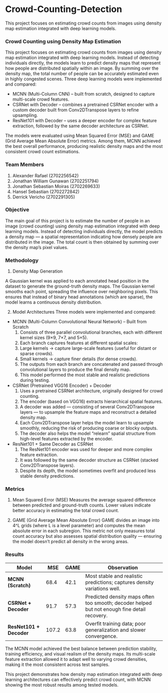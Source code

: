# Crowd-Counting-Detection
This project focuses on estimating crowd counts from images using density map estimation integrated with deep learning models.

### Crowd Counting using Density Map Estimation
This project focuses on estimating crowd counts from images using density map estimation integrated with deep learning models. Instead of detecting individuals directly, the models learn to predict density maps that represent how people are distributed spatially within an image. By summing over the density map, the total number of people can be accurately estimated even in highly congested scenes.
Three deep learning models were implemented and compared:
- MCNN (Multi-Column CNN) – built from scratch, designed to capture multi-scale crowd features.
- CSRNet with Decoder – combines a pretrained CSRNet encoder with a custom decoder built from Conv2DTranspose layers to refine upsampling.
- ResNet101 with Decoder – uses a deeper encoder for complex feature extraction, followed by the same decoder architecture as CSRNet.
  
The models were evaluated using Mean Squared Error (MSE) and GAME (Grid Average Mean Absolute Error) metrics. Among them, MCNN achieved the best overall performance, producing realistic density maps and the most consistent crowd count estimations.

### Team Members
1. Alexander Rafael (2702256542)
2. Jonathan William Gunawan (2702251794)
3. Jonathan Sebastian Moiras (2702269633)
4. Hansel Sebastian (2702272842)
5. Derrick Vericho (2702291305)

### Objective
The main goal of this project is to estimate the number of people in an image (crowd counting) using density map estimation integrated with deep learning models.
Instead of detecting individuals directly, the model predicts a density map — a spatial representation indicating how densely people are distributed in the image.
The total count is then obtained by summing over the density map’s pixel values.

### Methodology
1. Density Map Generation

A Gaussian kernel was applied to each annotated head position in the dataset to generate the ground-truth density maps. The Gaussian kernel smooths each point, spreading the influence over neighboring pixels. This ensures that instead of binary head annotations (which are sparse), the model learns a continuous density distribution.

2. Model Architectures
Three models were implemented and compared:
  - MCNN (Multi-Column Convolutional Neural Network) – Built from Scratch
    1. Consists of three parallel convolutional branches, each with different kernel sizes (9×9, 7×7, and 5×5).
    2. Each branch captures features at different spatial scales:
    3. Large kernels → capture large-scale features (useful for distant or sparse crowds).
    4. Small kernels → capture finer details (for dense crowds).
    5. The outputs from each branch are concatenated and passed through convolutional layers to produce the final density map.
    6. This model performed the most stable and realistic predictions during testing.
  - CSRNet (Pretrained VGG16 Encoder) + Decoder
    1. Uses a pretrained CSRNet architecture, originally designed for crowd counting.
    2. The encoder (based on VGG16) extracts hierarchical spatial features.
    3. A decoder was added — consisting of several Conv2DTranspose layers — to upsample the feature maps and reconstruct a detailed density map.
    4. Each Conv2DTranspose layer helps the model learn to upsample smoothly, reducing the risk of producing coarse or blocky outputs.
    5. The decoder also helps the model “relearn” spatial structure from high-level features extracted by the encoder.
  - ResNet101 + Same Decoder as CSRNet
    1. The ResNet101 encoder was used for deeper and more complex feature extraction.
    2. It was followed by the same decoder structure as CSRNet (stacked Conv2DTranspose layers).
    3. Despite its depth, the model sometimes overfit and produced less stable density predictions.
   
### Metrics
1. Mean Squared Error (MSE)
Measures the average squared difference between predicted and ground-truth counts. Lower values indicate better accuracy in estimating the total crowd count.

2. GAME (Grid Average Mean Absolute Error)
GAME divides an image into 4^L grids (where L is a level parameter) and computes the mean absolute error in each subregion. This metric not only measures total count accuracy but also assesses spatial distribution quality — ensuring the model doesn’t predict all density in the wrong areas.

### Results 

| Model                   | MSE   | GAME   | Observation                                                                                  |
| ----------------------- | ----- | ------ | -------------------------------------------------------------------------------------------- |
| **MCNN (Scratch)**      | 68.4  | 42.1   | Most stable and realistic predictions; captures density variations well.                     |
| **CSRNet + Decoder**    | 91.7  | 57.3   | Predicted density maps often too smooth; decoder helped but not enough fine detail recovery. |
| **ResNet101 + Decoder** | 107.2 | 63.8   | Overfit training data; poor generalization and slower convergence.                           |

The MCNN model achieved the best balance between prediction stability, training efficiency, and visual realism of the density maps. Its multi-scale feature extraction allowed it to adapt well to varying crowd densities, making it the most consistent across test samples.

This project demonstrates how density map estimation integrated with deep learning architectures can effectively predict crowd count, with MCNN showing the most robust results among tested models.





